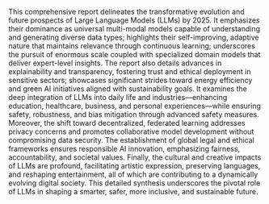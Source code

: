 This comprehensive report delineates the transformative evolution and future prospects of Large Language Models (LLMs) by 2025. It emphasizes their dominance as universal multi-modal models capable of understanding and generating diverse data types; highlights their self-improving, adaptive nature that maintains relevance through continuous learning; underscores the pursuit of enormous scale coupled with specialized domain models that deliver expert-level insights. The report also details advances in explainability and transparency, fostering trust and ethical deployment in sensitive sectors; showcases significant strides toward energy efficiency and green AI initiatives aligned with sustainability goals. It examines the deep integration of LLMs into daily life and industries—enhancing education, healthcare, business, and personal experiences—while ensuring safety, robustness, and bias mitigation through advanced safety measures. Moreover, the shift toward decentralized, federated learning addresses privacy concerns and promotes collaborative model development without compromising data security. The establishment of global legal and ethical frameworks ensures responsible AI innovation, emphasizing fairness, accountability, and societal values. Finally, the cultural and creative impacts of LLMs are profound, facilitating artistic expression, preserving languages, and reshaping entertainment, all of which are contributing to a dynamically evolving digital society. This detailed synthesis underscores the pivotal role of LLMs in shaping a smarter, safer, more inclusive, and sustainable future.